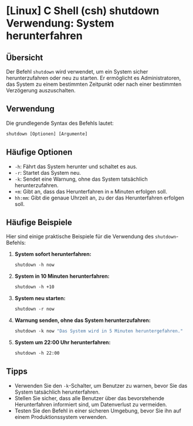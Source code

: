 # [Linux] C Shell (csh) shutdown Verwendung: System herunterfahren

## Übersicht
Der Befehl `shutdown` wird verwendet, um ein System sicher herunterzufahren oder neu zu starten. Er ermöglicht es Administratoren, das System zu einem bestimmten Zeitpunkt oder nach einer bestimmten Verzögerung auszuschalten.

## Verwendung
Die grundlegende Syntax des Befehls lautet:

```csh
shutdown [Optionen] [Argumente]
```

## Häufige Optionen
- `-h`: Fährt das System herunter und schaltet es aus.
- `-r`: Startet das System neu.
- `-k`: Sendet eine Warnung, ohne das System tatsächlich herunterzufahren.
- `+m`: Gibt an, dass das Herunterfahren in `m` Minuten erfolgen soll.
- `hh:mm`: Gibt die genaue Uhrzeit an, zu der das Herunterfahren erfolgen soll.

## Häufige Beispiele
Hier sind einige praktische Beispiele für die Verwendung des `shutdown`-Befehls:

1. **System sofort herunterfahren:**
   ```csh
   shutdown -h now
   ```

2. **System in 10 Minuten herunterfahren:**
   ```csh
   shutdown -h +10
   ```

3. **System neu starten:**
   ```csh
   shutdown -r now
   ```

4. **Warnung senden, ohne das System herunterzufahren:**
   ```csh
   shutdown -k now "Das System wird in 5 Minuten heruntergefahren."
   ```

5. **System um 22:00 Uhr herunterfahren:**
   ```csh
   shutdown -h 22:00
   ```

## Tipps
- Verwenden Sie den `-k`-Schalter, um Benutzer zu warnen, bevor Sie das System tatsächlich herunterfahren.
- Stellen Sie sicher, dass alle Benutzer über das bevorstehende Herunterfahren informiert sind, um Datenverlust zu vermeiden.
- Testen Sie den Befehl in einer sicheren Umgebung, bevor Sie ihn auf einem Produktionssystem verwenden.